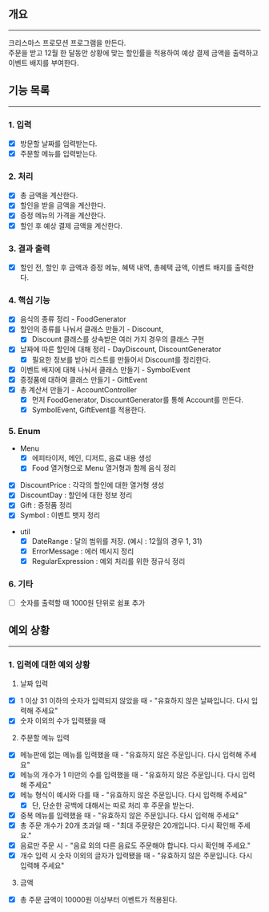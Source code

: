 개요
----------------
----------------
크리스마스 프로모션 프로그램을 만든다.<br>
주문을 받고 12월 한 달동안 상황에 맞는 할인률을 적용하여 예상 결제 금액을 출력하고 이벤트 배지를 부여한다.<br>

기능 목록
----------------
----------------
### 1. 입력
- [x] 방문할 날짜를 입력받는다.
- [x] 주문할 메뉴를 입력받는다.

### 2. 처리
- [x] 총 금액을 계산한다.
- [x] 할인을 받을 금액을 계산한다.
- [x] 증정 메뉴의 가격을 계산한다.
- [x] 할인 후 예상 결제 금액을 계산한다.

### 3. 결과 출력
- [x] 할인 전, 할인 후 금액과 증정 메뉴, 혜택 내역, 총혜택 금액, 이벤트 배지를 출력한다.

### 4. 핵심 기능
- [x] 음식의 종류 정리 - FoodGenerator
- [x] 할인의 종류를 나눠서 클래스 만들기 - Discount,
  - [x] Discount 클래스를 상속받은 여러 가지 경우의 클래스 구현
- [x] 날짜에 따른 할인에 대해 정리 - DayDiscount, DiscountGenerator
  - [x] 필요한 정보를 받아 리스트를 만들어서 Discount를 정리한다.
- [x] 이벤트 배지에 대해 나눠서 클래스 만들기 - SymbolEvent
- [x] 증정품에 대하여 클래스 만들기 - GiftEvent
- [x] 총 계산서 만들기 - AccountController
  - [x] 먼저 FoodGenerator, DiscountGenerator를 통해 Account를 만든다.
  - [x] SymbolEvent, GiftEvent를 적용한다.

### 5. Enum
- Menu
  - [x] 에피타이저, 메인, 디저트, 음료 내용 생성 
  - [x] Food 열거형으로 Menu 열거형과 함께 음식 정리
- [x] DiscountPrice : 각각의 할인에 대한 열거형 생성
- [x] DiscountDay : 할인에 대한 정보 정리
- [x] Gift : 증정품 정리
- [x] Symbol : 이벤트 뱃지 정리
- util
  - [x] DateRange : 달의 범위를 저장. (예시 : 12월의 경우 1, 31)
  - [x] ErrorMessage : 에러 메시지 정리
  - [x] RegularExpression : 예외 처리를 위한 정규식 정리

### 6. 기타
- [ ] 숫자를 출력할 때 1000원 단위로 쉼표 추가


예외 상황
----------------
----------------
### 1. 입력에 대한 예외 상황
1. 날짜 입력
- [x] 1 이상 31 이하의 숫자가 입력되지 않았을 때  - "유효하지 않은 날짜입니다. 다시 입력해 주세요"
- [x] 숫자 이외의 수가 입력됐을 때
2. 주문할 메뉴 입력
- [x] 메뉴판에 없는 메뉴를 입력했을 때 - "유효하지 않은 주문입니다. 다시 입력해 주세요"
- [x] 메뉴의 개수가 1 미만의 수를 입력했을 때  - "유효하지 않은 주문입니다. 다시 입력해 주세요"
- [x] 메뉴 형식이 예시와 다를 때  - "유효하지 않은 주문입니다. 다시 입력해 주세요"
  - [x] 단, 단순한 공백에 대해서는 따로 처리 후 주문을 받는다.
- [x] 중복 메뉴를 입력했을 때  - "유효하지 않은 주문입니다. 다시 입력해 주세요"
- [x] 총 주문 개수가 20개 초과일 때 - "최대 주문량은 20개입니다. 다시 확인해 주세요."
- [x] 음료만 주문 시 - "음료 외의 다른 음료도 주문해야 합니다. 다시 확인해 주세요."
- [x] 개수 입력 시 숫자 이외의 글자가 입력됐을 때 - "유효하지 않은 주문입니다. 다시 입력해 주세요"
3. 금액
- [x] 총 주문 금액이 10000원 이상부터 이벤트가 적용된다.
